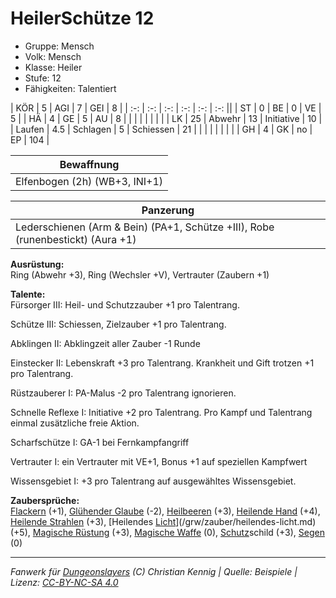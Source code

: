 # HeilerSchütze 12  
- Gruppe: Mensch  
- Volk: Mensch  
- Klasse: Heiler  
- Stufe: 12  
- Fähigkeiten: Talentiert  


| KÖR    | 5   | AGI      | 7  | GEI        | 8   |
| :-: | :-: | :-: | :-: | :-: | :-: ||
| ST     | 0   | BE       | 0  | VE         | 5   |
| HÄ     | 4   | GE       | 5  | AU         | 8   |
|        |     |          |    |            |     |
| LK     | 25  | Abwehr   | 13 | Initiative | 10  |
| Laufen | 4.5 | Schlagen | 5  | Schiessen  | 21  |
|        |     |          |    |            |     |
| GH     | 4   | GK       | no | EP         | 104 |


| Bewaffnung |
| --- |
| Elfenbogen (2h) (WB+3, INI+1) |


| Panzerung |
| --- |
| Lederschienen (Arm & Bein) (PA+1, Schütze +III), Robe (runenbestickt) (Aura +1) |


**Ausrüstung:**  
Ring (Abwehr +3), Ring (Wechsler +V), Vertrauter (Zaubern +1)

**Talente:**  
Fürsorger III: Heil- und Schutzzauber +1 pro Talentrang.

Schütze III: Schiessen, Zielzauber +1 pro Talentrang.

Abklingen II: Abklingzeit aller Zauber -1 Runde

Einstecker II: Lebenskraft +3 pro Talentrang. Krankheit und Gift trotzen +1 pro Talentrang.

Rüstzauberer I: PA-Malus -2 pro Talentrang ignorieren.

Schnelle Reflexe I: Initiative +2 pro Talentrang. Pro Kampf und Talentrang einmal zusätzliche freie Aktion.

Scharfschütze I: GA-1 bei Fernkampfangriff

Vertrauter I: ein Vertrauter mit VE+1, Bonus +1 auf speziellen Kampfwert

Wissensgebiet I: +3 pro Talentrang auf ausgewähltes Wissensgebiet.


**Zaubersprüche:**  
[Flackern](/grw/zauber/flackern.md) (+1), [Glühender Glaube](/grw/zauber/gluehender-glaube.md) (-2), [Heilbeeren](/grw/zauber/heilbeeren.md) (+3), [Heilende Hand](/grw/zauber/heilende-hand.md) (+4), [Heilende Strahlen](/grw/zauber/heilende-strahlen.md) (+3), [Heilendes [Licht](/grw/zauber/licht.md)](/grw/zauber/heilendes-licht.md) (+5), [Magische Rüstung](/grw/zauber/magische-ruestung.md) (+3), [Magische Waffe](/grw/zauber/magische-waffe.md) (0), [Schutz](/fanwerk/zauber/schutz.md)schild (+3), [Segen](/grw/zauber/segen.md) (0)




___
*Fanwerk für [Dungeonslayers](https://www.dungeonslayers.net/) (C) Christian Kennig | Quelle: Beispiele | Lizenz: [CC-BY-NC-SA 4.0](https://creativecommons.org/licenses/by-nc-sa/4.0/deed.de)*